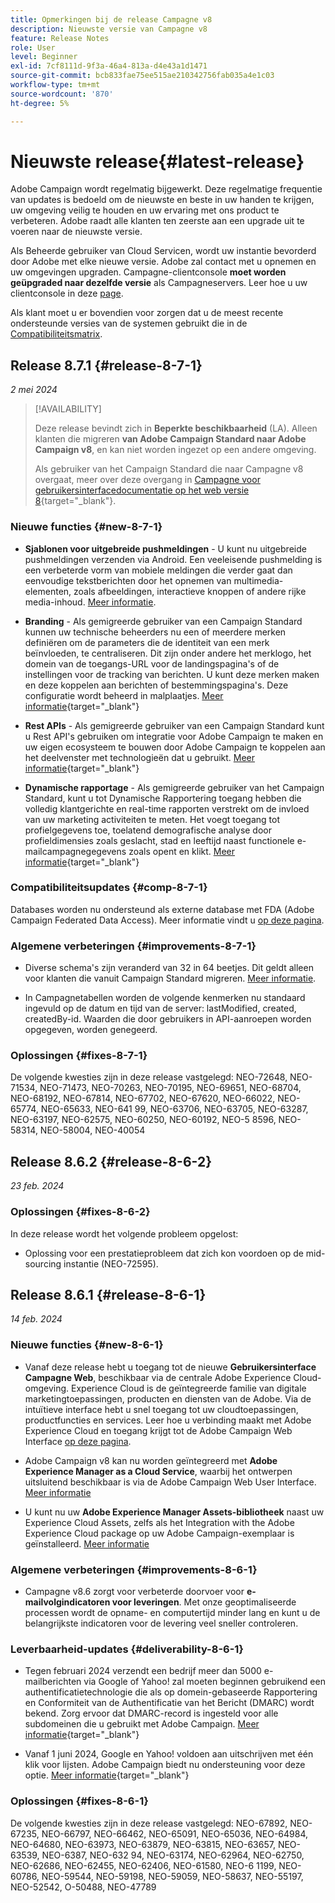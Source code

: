```yaml
---
title: Opmerkingen bij de release Campagne v8
description: Nieuwste versie van Campagne v8
feature: Release Notes
role: User
level: Beginner
exl-id: 7cf8111d-9f3a-46a4-813a-d4e43a1d1471
source-git-commit: bcb833fae75ee515ae210342756fab035a4e1c03
workflow-type: tm+mt
source-wordcount: '870'
ht-degree: 5%

---
```


# Nieuwste release{#latest-release}

Adobe Campaign wordt regelmatig bijgewerkt. Deze regelmatige frequentie van updates is bedoeld om de nieuwste en beste in uw handen te krijgen, uw omgeving veilig te houden en uw ervaring met ons product te verbeteren. Adobe raadt alle klanten ten zeerste aan een upgrade uit te voeren naar de nieuwste versie.

Als Beheerde gebruiker van Cloud Servicen, wordt uw instantie bevorderd door Adobe met elke nieuwe versie. Adobe zal contact met u opnemen en uw omgevingen upgraden. Campagne-clientconsole **moet worden geüpgraded naar dezelfde versie** als Campagneservers. Leer hoe u uw clientconsole in deze [page](../start/connect.md#upgrade-ac-console).

Als klant moet u er bovendien voor zorgen dat u de meest recente ondersteunde versies van de systemen gebruikt die in de [Compatibiliteitsmatrix](compatibility-matrix.md).

## Release 8.7.1 {#release-8-7-1}

_2 mei 2024_

>[!AVAILABILITY]
>
>Deze release bevindt zich in **Beperkte beschikbaarheid** (LA). Alleen klanten die migreren **van Adobe Campaign Standard naar Adobe Campaign v8**, en kan niet worden ingezet op een andere omgeving.
>
>Als gebruiker van het Campaign Standard die naar Campagne v8 overgaat, meer over deze overgang in [Campagne voor gebruikersinterfacedocumentatie op het web versie 8](https://experienceleague.adobe.com/en/docs/campaign-web/v8/release-notes/acs-migration){target="_blank"}.

### Nieuwe functies {#new-8-7-1}

* **Sjablonen voor uitgebreide pushmeldingen** - U kunt nu uitgebreide pushmeldingen verzenden via Android. Een veeleisende pushmelding is een verbeterde vorm van mobiele meldingen die verder gaat dan eenvoudige tekstberichten door het opnemen van multimedia-elementen, zoals afbeeldingen, interactieve knoppen of andere rijke media-inhoud. [Meer informatie](../send/rich-push.md).

* **Branding** - Als gemigreerde gebruiker van een Campaign Standard kunnen uw technische beheerders nu een of meerdere merken definiëren om de parameters die de identiteit van een merk beïnvloeden, te centraliseren. Dit zijn onder andere het merklogo, het domein van de toegangs-URL voor de landingspagina&#39;s of de instellingen voor de tracking van berichten. U kunt deze merken maken en deze koppelen aan berichten of bestemmingspagina&#39;s. Deze configuratie wordt beheerd in malplaatjes. [Meer informatie](https://experienceleague.adobe.com/docs/experience-cloud/campaign/branding/branding-gs.html){target="_blank"}

* **Rest APIs** - Als gemigreerde gebruiker van een Campaign Standard kunt u Rest API&#39;s gebruiken om integratie voor Adobe Campaign te maken en uw eigen ecosysteem te bouwen door Adobe Campaign te koppelen aan het deelvenster met technologieën dat u gebruikt. [Meer informatie](https://experienceleague.adobe.com/docs/experience-cloud/campaign/apis/get-started-apis.html){target="_blank"}

* **Dynamische rapportage** - Als gemigreerde gebruiker van het Campaign Standard, kunt u tot Dynamische Rapportering toegang hebben die volledig klantgerichte en real-time rapporten verstrekt om de invloed van uw marketing activiteiten te meten. Het voegt toegang tot profielgegevens toe, toelatend demografische analyse door profieldimensies zoals geslacht, stad en leeftijd naast functionele e-mailcampagnegegevens zoals opent en klikt. [Meer informatie](https://experienceleague.adobe.com/docs/experience-cloud/campaign/reporting/get-started-reporting.html){target="_blank"}

<!--
* **New Enhanced security add-on**: To make your network connection more secure and provide improved security for your resources, Adobe Campaign offers a new Enhanced security add-on, which includes two features: Secure CMK integration and Secure VPN tunneling.
-->

### Compatibiliteitsupdates {#comp-8-7-1}

Databases worden nu ondersteund als externe database met FDA (Adobe Campaign Federated Data Access). Meer informatie vindt u [op deze pagina](compatibility-matrix.md#FederatedDataAccessFDA).

### Algemene verbeteringen {#improvements-8-7-1}

* Diverse schema&#39;s zijn veranderd van 32 in 64 beetjes. Dit geldt alleen voor klanten die vanuit Campaign Standard migreren. [Meer informatie](https://experienceleague.adobe.com/docs/experience-cloud/campaign/technotes/64-bit-tables.html).

* In Campagnetabellen worden de volgende kenmerken nu standaard ingevuld op de datum en tijd van de server: lastModified, created, createdBy-id. Waarden die door gebruikers in API-aanroepen worden opgegeven, worden genegeerd. <!--This configuration can be changed in the Campaign server configuration file. As a Managed Cloud Services customer, you must reach out to Adobe to change this default configuration.-->

### Oplossingen {#fixes-8-7-1}

De volgende kwesties zijn in deze release vastgelegd: NEO-72648, NEO-71534, NEO-71473, NEO-70263, NEO-70195, NEO-69651, NEO-68704, NEO-68192, NEO-67814, NEO-67702, NEO-67620, NEO-66022, NEO-65774, NEO-65633, NEO-641 99, NEO-63706, NEO-63705, NEO-63287, NEO-63197, NEO-62575, NEO-60250, NEO-60192, NEO-5 8596, NEO-58314, NEO-58004, NEO-40054

## Release 8.6.2 {#release-8-6-2}

_23 feb. 2024_

### Oplossingen {#fixes-8-6-2}

In deze release wordt het volgende probleem opgelost:

* Oplossing voor een prestatieprobleem dat zich kon voordoen op de mid-sourcing instantie (NEO-72595).

## Release 8.6.1 {#release-8-6-1}

_14 feb. 2024_

### Nieuwe functies {#new-8-6-1}

* Vanaf deze release hebt u toegang tot de nieuwe **Gebruikersinterface Campagne Web**, beschikbaar via de centrale Adobe Experience Cloud-omgeving. Experience Cloud is de geïntegreerde familie van digitale marketingtoepassingen, producten en diensten van de Adobe. Via de intuïtieve interface hebt u snel toegang tot uw cloudtoepassingen, productfuncties en services. Leer hoe u verbinding maakt met Adobe Experience Cloud en toegang krijgt tot de Adobe Campaign Web Interface [op deze pagina](campaign-ui.md#ac-web-ui).


* Adobe Campaign v8 kan nu worden geïntegreerd met **Adobe Experience Manager as a Cloud Service**, waarbij het ontwerpen uitsluitend beschikbaar is via de Adobe Campaign Web User Interface. [Meer informatie](../connect/ac-aem.md)

* U kunt nu uw **Adobe Experience Manager Assets-bibliotheek** naast uw Experience Cloud Assets, zelfs als het Integration with the Adobe Experience Cloud package op uw Adobe Campaign-exemplaar is geïnstalleerd. [Meer informatie](../connect/ac-aem.md#assets-library)

### Algemene verbeteringen {#improvements-8-6-1}

* Campagne v8.6 zorgt voor verbeterde doorvoer voor **e-mailvolgindicatoren voor leveringen**. Met onze geoptimaliseerde processen wordt de opname- en computertijd minder lang en kunt u de belangrijkste indicatoren voor de levering veel sneller controleren.


### Leverbaarheid-updates {#deliverability-8-6-1}

* Tegen februari 2024 verzendt een bedrijf meer dan 5000 e-mailberichten via Google of Yahoo! zal moeten beginnen gebruikend een authentificatietechnologie die als op domein-gebaseerde Rapportering en Conformiteit van de Authentificatie van het Bericht (DMARC) wordt bekend. Zorg ervoor dat DMARC-record is ingesteld voor alle subdomeinen die u gebruikt met Adobe Campaign. [Meer informatie](https://experienceleague.adobe.com/docs/deliverability-learn/deliverability-best-practice-guide/additional-resources/technotes/implement-dmarc.html?lang=nl){target="_blank"}

* Vanaf 1 juni 2024, Google en Yahoo! voldoen aan uitschrijven met één klik voor lijsten. Adobe Campaign biedt nu ondersteuning voor deze optie. [Meer informatie](https://experienceleague.adobe.com/docs/deliverability-learn/deliverability-best-practice-guide/additional-resources/campaign/acc-technical-recommendations.html#one-click-list-unsubscribe){target="_blank"}


### Oplossingen {#fixes-8-6-1}

De volgende kwesties zijn in deze release vastgelegd: NEO-67892, NEO-67235, NEO-66797, NEO-66462, NEO-65091, NEO-65036, NEO-64984, NEO-64680, NEO-63973, NEO-63879, NEO-63815, NEO-63657, NEO-63539, NEO-6387, NEO-632 94, NEO-63174, NEO-62964, NEO-62750, NEO-62686, NEO-62455, NEO-62406, NEO-61580, NEO-6 1199, NEO-60786, NEO-59544, NEO-59198, NEO-59059, NEO-58637, NEO-55197, NEO-52542, O-50488, NEO-47789